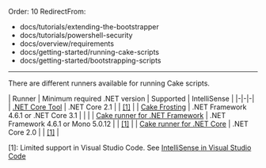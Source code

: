 Order: 10
RedirectFrom:
  - docs/tutorials/extending-the-bootstrapper
  - docs/tutorials/powershell-security
  - docs/overview/requirements
  - docs/getting-started/running-cake-scripts
  - docs/getting-started/bootstrapping-scripts
---

There are different runners available for running Cake scripts.

| Runner | Minimum required .NET version  | Supported | IntelliSense |
|-|-|-|
| [.NET Core Tool] | .NET Core 2.1 | <span class="glyphicon glyphicon-ok" style="color:green"></span> | <span class="glyphicon glyphicon-ok" style="color:orange"></span> [[1]](#1) |
| [Cake Frosting] | .NET Framework 4.6.1 or .NET Core 3.1 | <span class="glyphicon glyphicon-ok" style="color:green"></span> | <span class="glyphicon glyphicon-ok" style="color:green"></span> |
| [Cake runner for .NET Framework] | .NET Framework 4.6.1 or Mono 5.0.12 | <span class="glyphicon glyphicon-ok" style="color:green"></span> | <span class="glyphicon glyphicon-ok" style="color:orange"></span> [[1]](#1) |
| [Cake runner for .NET Core] | .NET Core 2.0 | <span class="glyphicon glyphicon-remove" style="color:red"></span> | <span class="glyphicon glyphicon-ok" style="color:orange"></span> [[1]](#1) |

<a id="1"></a>
[1]: Limited support in Visual Studio Code. See [IntelliSense in Visual Studio Code]

[.NET Core Tool]: dotnet-core-tool
[Cake Frosting]: cake-frosting
[Cake runner for .NET Framework]: cake-runner-for-dotnet-framework
[Cake runner for .NET Core]: cake-runner-for-dotnet-core
[IntelliSense in Visual Studio Code]: ../integrations/editors/vscode/intellisense
